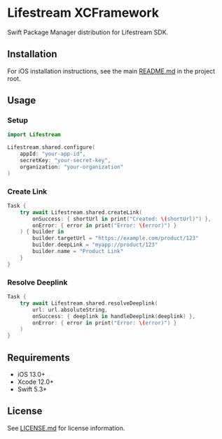 # Lifestream XCFramework

Swift Package Manager distribution for Lifestream SDK.

## Installation

For iOS installation instructions, see the main [README.md](../README.md#ios) in the project root.

## Usage

### Setup
```swift
import Lifestream

Lifestream.shared.configure(
    appId: "your-app-id",
    secretKey: "your-secret-key", 
    organization: "your-organization"
)
```

### Create Link
```swift
Task {
    try await Lifestream.shared.createLink(
        onSuccess: { shortUrl in print("Created: \(shortUrl)") },
        onError: { error in print("Error: \(error)") }
    ) { builder in
        builder.targetUrl = "https://example.com/product/123"
        builder.deepLink = "myapp://product/123"
        builder.name = "Product Link"
    }
}
```

### Resolve Deeplink
```swift
Task {
    try await Lifestream.shared.resolveDeeplink(
        url: url.absoluteString,
        onSuccess: { deeplink in handleDeeplink(deeplink) },
        onError: { error in print("Error: \(error)") }
    )
}
```

## Requirements

- iOS 13.0+
- Xcode 12.0+
- Swift 5.3+

## License

See [LICENSE.md](LICENSE.md) for license information.